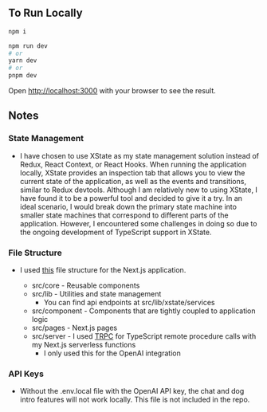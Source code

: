 ## To Run Locally

```bash
npm i
```

```bash
npm run dev
# or
yarn dev
# or
pnpm dev
```

Open [http://localhost:3000](http://localhost:3000) with your browser to see the result.

## Notes

### State Management

- I have chosen to use XState as my state management solution instead of Redux,
  React Context, or React Hooks. When running the application locally, XState
  provides an inspection tab that allows you to view the current state of the
  application, as well as the events and transitions, similar to Redux devtools. Although I am relatively new
  to using XState, I have found it to be a powerful tool and decided to give it a
  try. In an ideal scenario, I would break down the primary state machine into
  smaller state machines that correspond to different parts of the application.
  However, I encountered some challenges in doing so due to the ongoing
  development of TypeScript support in XState.

### File Structure

- I used [this](https://giancarlobuomprisco.com/next/a-scalable-nextjs-project-structure) file structure for the Next.js application.

  - src/core - Reusable components
  - src/lib - Utilities and state management
    - You can find api endpoints at src/lib/xstate/services
  - src/component - Components that are tightly coupled to application logic
  - src/pages - Next.js pages
  - src/server - I used [TRPC](https://trpc.io/docs/getting-started) for TypeScript remote procedure calls with my Next.js serverless functions
    - I only used this for the OpenAI integration

### API Keys

- Without the .env.local file with the OpenAI API key, the chat and dog intro features will not work locally. This file is not included in the repo.

